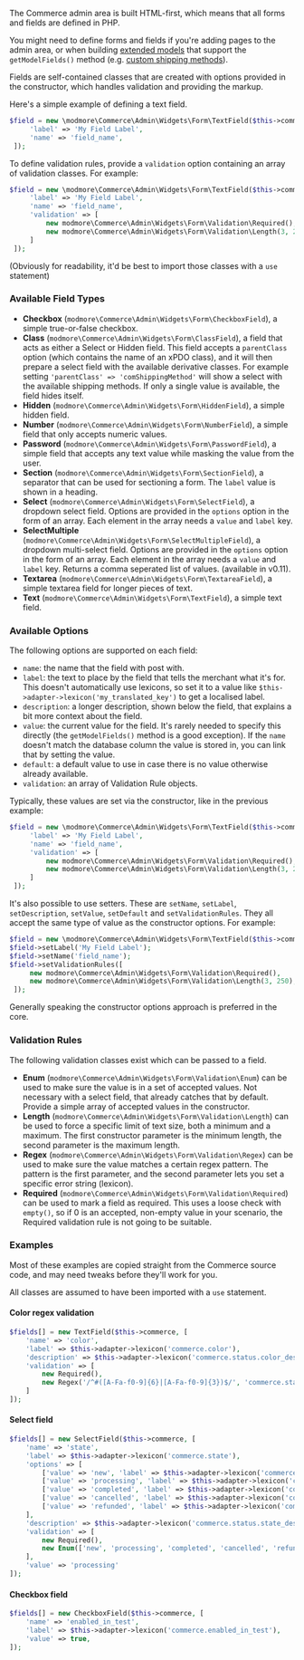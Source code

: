 The Commerce admin area is built HTML-first, which means that all forms and fields are defined in PHP.

You might need to define forms and fields if you're adding pages to the admin area, or when building [extended models](../Extended_Models) that support the `getModelFields()` method (e.g. [custom shipping methods](../Custom_Shipping_Methods)).

Fields are self-contained classes that are created with options provided in the constructor, which handles validation and providing the markup. 

Here's a simple example of defining a text field. 

````php
$field = new \modmore\Commerce\Admin\Widgets\Form\TextField($this->commerce, [
     'label' => 'My Field Label',
     'name' => 'field_name',
 ]);
````

To define validation rules, provide a `validation` option containing an array of validation classes. For example:


````php
$field = new \modmore\Commerce\Admin\Widgets\Form\TextField($this->commerce, [
     'label' => 'My Field Label',
     'name' => 'field_name',
     'validation' => [
         new modmore\Commerce\Admin\Widgets\Form\Validation\Required(),
         new modmore\Commerce\Admin\Widgets\Form\Validation\Length(3, 250),
     ]
 ]);
````

(Obviously for readability, it'd be best to import those classes with a `use` statement)

### Available Field Types

- **Checkbox** (`modmore\Commerce\Admin\Widgets\Form\CheckboxField`), a simple true-or-false checkbox. 
- **Class** (`modmore\Commerce\Admin\Widgets\Form\ClassField`), a field that acts as either a Select or Hidden field. This field accepts a `parentClass` option (which contains the name of an xPDO class), and it will then prepare a select field with the available derivative classes. For example setting `'parentClass' => 'comShippingMethod'` will show a select with the available shipping methods. If only a single value is available, the field hides itself.  
- **Hidden** (`modmore\Commerce\Admin\Widgets\Form\HiddenField`), a simple hidden field.
- **Number** (`modmore\Commerce\Admin\Widgets\Form\NumberField`), a simple field that only accepts numeric values. 
- **Password** (`modmore\Commerce\Admin\Widgets\Form\PasswordField`), a simple field that accepts any text value while masking the value from the user. 
- **Section** (`modmore\Commerce\Admin\Widgets\Form\SectionField`), a separator that can be used for sectioning a form. The `label` value is shown in a heading.
- **Select** (`modmore\Commerce\Admin\Widgets\Form\SelectField`), a dropdown select field. Options are provided in the `options` option in the form of an array. Each element in the array needs a `value` and `label` key.
- **SelectMultiple** (`modmore\Commerce\Admin\Widgets\Form\SelectMultipleField`), a dropdown multi-select field. Options are provided in the `options` option in the form of an array. Each element in the array needs a `value` and `label` key. Returns a comma seperated list of values. (available in v0.11).
- **Textarea** (`modmore\Commerce\Admin\Widgets\Form\TextareaField`), a simple textarea field for longer pieces of text.
- **Text** (`modmore\Commerce\Admin\Widgets\Form\TextField`), a simple text field. 

### Available Options

The following options are supported on each field:

- `name`: the name that the field with post with.
- `label`: the text to place by the field that tells the merchant what it's for. This doesn't automatically use lexicons, so set it to a value like `$this->adapter->lexicon('my_translated_key')` to get a localised label.
- `description`: a longer description, shown below the field, that explains a bit more context about the field.
- `value`: the current value for the field. It's rarely needed to specify this directly (the `getModelFields()` method is a good exception). If the `name` doesn't match the database column the value is stored in, you can link that by setting the value. 
- `default`: a default value to use in case there is no value otherwise already available.
- `validation`: an array of Validation Rule objects. 

Typically, these values are set via the constructor, like in the previous example:


````php
$field = new \modmore\Commerce\Admin\Widgets\Form\TextField($this->commerce, [
     'label' => 'My Field Label',
     'name' => 'field_name',
     'validation' => [
         new modmore\Commerce\Admin\Widgets\Form\Validation\Required(),
         new modmore\Commerce\Admin\Widgets\Form\Validation\Length(3, 250),
     ]
 ]);
````

It's also possible to use setters. These are `setName`, `setLabel`, `setDescription`, `setValue`, `setDefault` and `setValidationRules`. They all accept the same type of value as the constructor options. For example:


````php
$field = new \modmore\Commerce\Admin\Widgets\Form\TextField($this->commerce, []);
$field->setLabel('My Field Label');
$field->setName('field_name');
$field->setValidationRules([
     new modmore\Commerce\Admin\Widgets\Form\Validation\Required(),
     new modmore\Commerce\Admin\Widgets\Form\Validation\Length(3, 250),
 ]);
````

Generally speaking the constructor options approach is preferred in the core.

### Validation Rules

The following validation classes exist which can be passed to a field.

- **Enum** (`modmore\Commerce\Admin\Widgets\Form\Validation\Enum`) can be used to make sure the value is in a set of accepted values. Not necessary with a select field, that already catches that by default. Provide a simple array of accepted values in the constructor.
- **Length** (`modmore\Commerce\Admin\Widgets\Form\Validation\Length`) can be used to force a specific limit of text size, both a minimum and a maximum. The first constructor parameter is the minimum length, the second parameter is the maximum length. 
- **Regex** (`modmore\Commerce\Admin\Widgets\Form\Validation\Regex`) can be used to make sure the value matches a certain regex pattern. The pattern is the first parameter, and the second parameter lets you set a specific error string (lexicon).  
- **Required** (`modmore\Commerce\Admin\Widgets\Form\Validation\Required`) can be used to mark a field as required. This uses a loose check with `empty()`, so if 0 is an accepted, non-empty value in your scenario, the Required validation rule is not going to be suitable.

### Examples

Most of these examples are copied straight from the Commerce source code, and may need tweaks before they'll work for you.

All classes are assumed to have been imported with a `use` statement.

#### Color regex validation

````php
$fields[] = new TextField($this->commerce, [
    'name' => 'color',
    'label' => $this->adapter->lexicon('commerce.color'),
    'description' => $this->adapter->lexicon('commerce.status.color_description'),
    'validation' => [
        new Required(),
        new Regex('/^#([A-Fa-f0-9]{6}|[A-Fa-f0-9]{3})$/', 'commerce.status.color_error'),
    ]
]);
````

#### Select field

```` php
$fields[] = new SelectField($this->commerce, [
    'name' => 'state',
    'label' => $this->adapter->lexicon('commerce.state'),
    'options' => [
        ['value' => 'new', 'label' => $this->adapter->lexicon('commerce.state_new')],
        ['value' => 'processing', 'label' => $this->adapter->lexicon('commerce.state_processing')],
        ['value' => 'completed', 'label' => $this->adapter->lexicon('commerce.state_completed')],
        ['value' => 'cancelled', 'label' => $this->adapter->lexicon('commerce.state_cancelled')],
        ['value' => 'refunded', 'label' => $this->adapter->lexicon('commerce.state_refunded')],
    ],
    'description' => $this->adapter->lexicon('commerce.status.state_description'),
    'validation' => [
        new Required(),
        new Enum(['new', 'processing', 'completed', 'cancelled', 'refunded']),
    ],
    'value' => 'processing'
]);
````

#### Checkbox field

```` php
$fields[] = new CheckboxField($this->commerce, [
    'name' => 'enabled_in_test',
    'label' => $this->adapter->lexicon('commerce.enabled_in_test'),
    'value' => true,
]);
````
